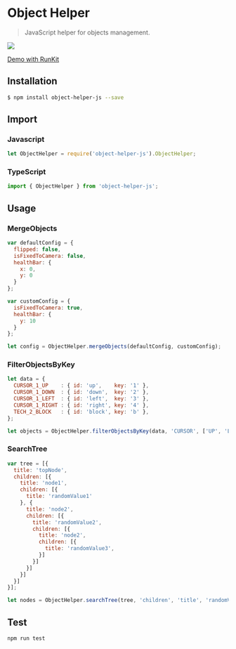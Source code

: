 # Object Helper
> JavaScript helper for objects management.

<a href="https://nodei.co/npm/object-helper-js/">
  <img src="https://nodei.co/npm/object-helper-js.svg?downloads=true&downloadRank=true&stars=true">
</a>

<a href="https://runkit.com/bakudan/object-helper-js/">Demo with RunKit</a>

## Installation
```bash
$ npm install object-helper-js --save
```

## Import
### Javascript
```javascript
let ObjectHelper = require('object-helper-js').ObjectHelper;
```

### TypeScript
```typescript
import { ObjectHelper } from 'object-helper-js';
```

## Usage

### MergeObjects
```javascript
var defaultConfig = {
  flipped: false,
  isFixedToCamera: false,
  healthBar: {
    x: 0,
    y: 0
  }
};

var customConfig = {
  isFixedToCamera: true,
  healthBar: {
    y: 10
  }
};

let config = ObjectHelper.mergeObjects(defaultConfig, customConfig);
```

### FilterObjectsByKey
```javascript
let data = {
  CURSOR_1_UP    : { id: 'up',    key: '1' },
  CURSOR_1_DOWN  : { id: 'down',  key: '2' },
  CURSOR_1_LEFT  : { id: 'left',  key: '3' },
  CURSOR_1_RIGHT : { id: 'right', key: '4' },
  TECH_2_BLOCK   : { id: 'block', key: 'b' },
};

let objects = ObjectHelper.filterObjectsByKey(data, 'CURSOR', ['UP', 'LEFT']);
```

### SearchTree
```javascript
var tree = [{
  title: 'topNode',
  children: [{
    title: 'node1',
    children: [{
      title: 'randomValue1'
    }, {
      title: 'node2',
      children: [{
        title: 'randomValue2',
        children: [{
          title: 'node2',
          children: [{
            title: 'randomValue3',
          }]
        }]
      }]
    }]
  }]
}];

let nodes = ObjectHelper.searchTree(tree, 'children', 'title', 'randomValue1');
```

## Test
```sh
npm run test
```
